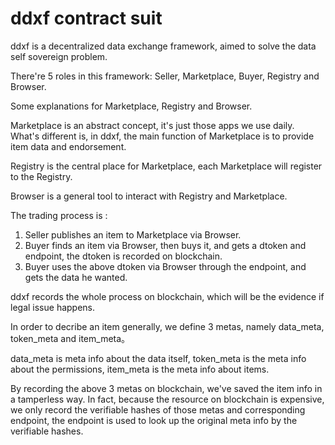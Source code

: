 # ddxf contract suit

ddxf is a decentralized data exchange framework, aimed to solve the data self sovereign problem.

There're 5 roles in this framework: Seller, Marketplace, Buyer, Registry and Browser.

Some explanations for Marketplace, Registry and Browser.

Marketplace is an abstract concept, it's just those apps we use daily. What's different is, in ddxf, the main function of Marketplace is to provide item data and endorsement.

Registry is the central place for Marketplace, each Marketplace will register to the Registry.

Browser is a general tool to interact with Registry and Marketplace.


The trading process is :

1. Seller publishes an item to Marketplace via Browser.
2. Buyer finds an item via Browser, then buys it, and gets a dtoken and endpoint, the dtoken is recorded on blockchain.
3. Buyer uses the above dtoken via Browser through the endpoint, and gets the data he wanted.

ddxf records the whole process on blockchain, which will be the evidence if legal issue happens.

In order to decribe an item generally, we define 3 metas, namely data_meta, token_meta and item_meta。

data_meta is meta info about the data itself, token_meta is the meta info about the permissions, item_meta is the meta info about items.

By recording the above 3 metas on blockchain, we've saved the item info in a tamperless way. In fact, because the resource on blockchain is expensive, we only record the verifiable hashes of those metas and corresponding endpoint, the endpoint is used to look up the original meta info by the verifiable hashes.

